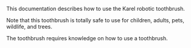 This documentation describes how to use the Karel robotic toothbrush.

Note that this toothbrush is totally safe to use for children, adults, pets, wildlife, and trees.

The toothbrush requires knowledge on how to use a toothbrush.